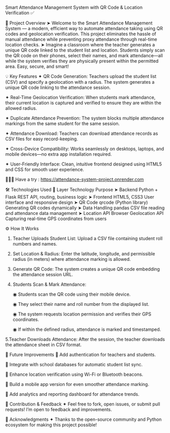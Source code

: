 Smart Attendance Management System with QR Code & Location Verification ✅

🚀 Project Overview
➤ Welcome to the Smart Attendance Management System — a modern, efficient way to automate attendance taking using QR codes and geolocation verification. This project eliminates the hassle of manual attendance while preventing proxy attendance through real-time location checks.
➤ Imagine a classroom where the teacher generates a unique QR code linked to the student list and location. Students simply scan the QR code on their phones, select their names, and mark attendance—all while the system verifies they are physically present within the permitted area. Easy, secure, and smart!

💡 Key Features
✦ QR Code Generation: Teachers upload the student list (CSV) and specify a geolocation with a radius. The system generates a unique QR code linking to the attendance session.

✦ Real-Time Geolocation Verification: When students mark attendance, their current location is captured and verified to ensure they are within the allowed radius.

✦ Duplicate Attendance Prevention: The system blocks multiple attendance markings from the same student for the same session.

✦ Attendance Download: Teachers can download attendance records as CSV files for easy record-keeping.

✦ Cross-Device Compatibility: Works seamlessly on desktops, laptops, and mobile devices—no extra app installation required.

✦ User-Friendly Interface: Clean, intuitive frontend designed using HTML5 and CSS for smooth user experience.

🔸🔸🔸 Have a try : https://attendance-system-project.onrender.com

🛠 Technologies Used
🔹 Layer	              Technology	                    Purpose
➤ Backend	                Python + Flask	                REST API, routing, business logic
➤ Frontend	              HTML5, CSS3	                    User interface and responsive design
➤ QR Code               	qrcode (Python library)	        Generating QR codes dynamically
➤ Data Handling          	pandas	                        CSV file reading and attendance data management
➤ Location API	          Browser                         Geolocation API	Capturing real-time GPS coordinates from users

⚙️ How It Works
1. Teacher Uploads Student List: Upload a CSV file containing student roll numbers and names.

2. Set Location & Radius: Enter the latitude, longitude, and permissible radius (in meters) where attendance marking is allowed.

3. Generate QR Code: The system creates a unique QR code embedding the attendance session URL.

4. Students Scan & Mark Attendance:

   ◉ Students scan the QR code using their mobile device.

   ◉ They select their name and roll number from the displayed list.

   ◉ The system requests location permission and verifies their GPS coordinates.

   ◉ If within the defined radius, attendance is marked and timestamped.

5.Teacher Downloads Attendance: After the session, the teacher downloads the attendance sheet in CSV format.

🎯 Future Improvements
🔸 Add authentication for teachers and students.

🔸 Integrate with school databases for automatic student list sync.

🔸 Enhance location verification using Wi-Fi or Bluetooth beacons.

🔸 Build a mobile app version for even smoother attendance marking.

🔸 Add analytics and reporting dashboard for attendance trends.

🙌 Contribution & Feedback
✦ Feel free to fork, open issues, or submit pull requests! I’m open to feedback and improvements.

🙏 Acknowledgments
✦ Thanks to the open-source community and Python ecosystem for making this project possible!


